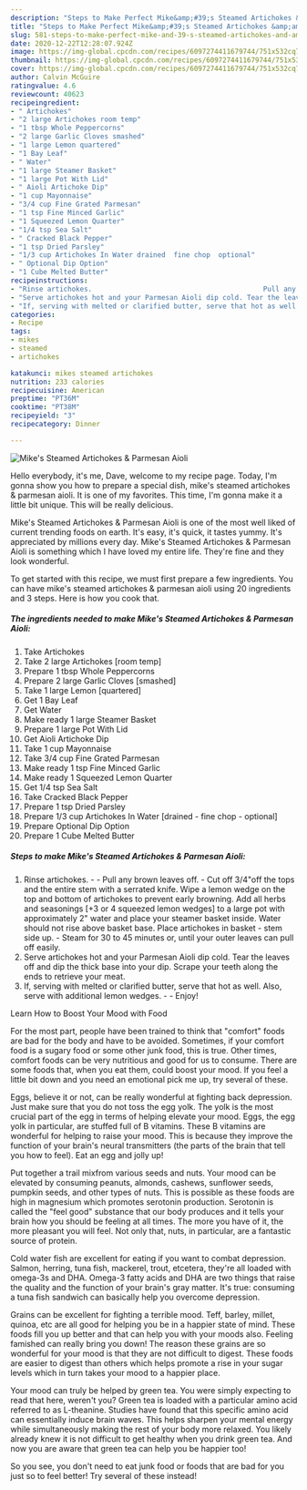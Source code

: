 ```yaml
---
description: "Steps to Make Perfect Mike&amp;#39;s Steamed Artichokes &amp;amp; Parmesan Aioli"
title: "Steps to Make Perfect Mike&amp;#39;s Steamed Artichokes &amp;amp; Parmesan Aioli"
slug: 581-steps-to-make-perfect-mike-and-39-s-steamed-artichokes-and-amp-parmesan-aioli
date: 2020-12-22T12:28:07.924Z
image: https://img-global.cpcdn.com/recipes/6097274411679744/751x532cq70/mikes-steamed-artichokes-parmesan-aioli-recipe-main-photo.jpg
thumbnail: https://img-global.cpcdn.com/recipes/6097274411679744/751x532cq70/mikes-steamed-artichokes-parmesan-aioli-recipe-main-photo.jpg
cover: https://img-global.cpcdn.com/recipes/6097274411679744/751x532cq70/mikes-steamed-artichokes-parmesan-aioli-recipe-main-photo.jpg
author: Calvin McGuire
ratingvalue: 4.6
reviewcount: 40623
recipeingredient:
- " Artichokes"
- "2 large Artichokes room temp"
- "1 tbsp Whole Peppercorns"
- "2 large Garlic Cloves smashed"
- "1 large Lemon quartered"
- "1 Bay Leaf"
- " Water"
- "1 large Steamer Basket"
- "1 large Pot With Lid"
- " Aioli Artichoke Dip"
- "1 cup Mayonnaise"
- "3/4 cup Fine Grated Parmesan"
- "1 tsp Fine Minced Garlic"
- "1 Squeezed Lemon Quarter"
- "1/4 tsp Sea Salt"
- " Cracked Black Pepper"
- "1 tsp Dried Parsley"
- "1/3 cup Artichokes In Water drained  fine chop  optional"
- " Optional Dip Option"
- "1 Cube Melted Butter"
recipeinstructions:
- "Rinse artichokes.                                          Pull any brown leaves off.                        Cut off 3/4&#34;off the tops and the entire stem with a serrated knife.                                                             Wipe a lemon wedge on the top and bottom of artichokes to prevent early browning.                                                                                                              Add all herbs and seasonings [+3 or 4 squeezed lemon wedges] to a large pot with approximately 2&#34; water and place your steamer basket inside. Water should not rise above basket base.                                                                                                                                                                    Place artichokes in basket - stem side up. Steam for 30 to 45 minutes or, until your outer leaves can pull off easily."
- "Serve artichokes hot and your Parmesan Aioli dip cold. Tear the leaves off and dip the thick base into your dip. Scrape your teeth along the ends to retrieve your meat."
- "If, serving with melted or clarified butter, serve that hot as well. Also, serve with additional lemon wedges.   Enjoy!"
categories:
- Recipe
tags:
- mikes
- steamed
- artichokes

katakunci: mikes steamed artichokes 
nutrition: 233 calories
recipecuisine: American
preptime: "PT36M"
cooktime: "PT38M"
recipeyield: "3"
recipecategory: Dinner

---
```



![Mike&#39;s Steamed Artichokes &amp; Parmesan Aioli](https://img-global.cpcdn.com/recipes/6097274411679744/751x532cq70/mikes-steamed-artichokes-parmesan-aioli-recipe-main-photo.jpg)

Hello everybody, it's me, Dave, welcome to my recipe page. Today, I'm gonna show you how to prepare a special dish, mike&#39;s steamed artichokes &amp; parmesan aioli. It is one of my favorites. This time, I'm gonna make it a little bit unique. This will be really delicious.

Mike&#39;s Steamed Artichokes &amp; Parmesan Aioli is one of the most well liked of current trending foods on earth. It's easy, it's quick, it tastes yummy. It's appreciated by millions every day. Mike&#39;s Steamed Artichokes &amp; Parmesan Aioli is something which I have loved my entire life. They're fine and they look wonderful.




To get started with this recipe, we must first prepare a few ingredients. You can have mike&#39;s steamed artichokes &amp; parmesan aioli using 20 ingredients and 3 steps. Here is how you cook that.

<!--inarticleads1-->

##### The ingredients needed to make Mike&#39;s Steamed Artichokes &amp; Parmesan Aioli:

1. Take  Artichokes
1. Take 2 large Artichokes [room temp]
1. Prepare 1 tbsp Whole Peppercorns
1. Prepare 2 large Garlic Cloves [smashed]
1. Take 1 large Lemon [quartered]
1. Get 1 Bay Leaf
1. Get  Water
1. Make ready 1 large Steamer Basket
1. Prepare 1 large Pot With Lid
1. Get  Aioli Artichoke Dip
1. Take 1 cup Mayonnaise
1. Take 3/4 cup Fine Grated Parmesan
1. Make ready 1 tsp Fine Minced Garlic
1. Make ready 1 Squeezed Lemon Quarter
1. Get 1/4 tsp Sea Salt
1. Take  Cracked Black Pepper
1. Prepare 1 tsp Dried Parsley
1. Prepare 1/3 cup Artichokes In Water [drained - fine chop - optional]
1. Prepare  Optional Dip Option
1. Prepare 1 Cube Melted Butter




<!--inarticleads2-->

##### Steps to make Mike&#39;s Steamed Artichokes &amp; Parmesan Aioli:

1. Rinse artichokes.                                         -  - Pull any brown leaves off.                        - Cut off 3/4&#34;off the tops and the entire stem with a serrated knife.                                                             Wipe a lemon wedge on the top and bottom of artichokes to prevent early browning.                                                                                                              Add all herbs and seasonings [+3 or 4 squeezed lemon wedges] to a large pot with approximately 2&#34; water and place your steamer basket inside. Water should not rise above basket base.                                                                                                                                                                    Place artichokes in basket - stem side up. - Steam for 30 to 45 minutes or, until your outer leaves can pull off easily.
1. Serve artichokes hot and your Parmesan Aioli dip cold. Tear the leaves off and dip the thick base into your dip. Scrape your teeth along the ends to retrieve your meat.
1. If, serving with melted or clarified butter, serve that hot as well. Also, serve with additional lemon wedges.  -  - Enjoy!




Learn How to Boost Your Mood with Food


For the most part, people have been trained to think that "comfort" foods are bad for the body and have to be avoided. Sometimes, if your comfort food is a sugary food or some other junk food, this is true. Other times, comfort foods can be very nutritious and good for us to consume. There are some foods that, when you eat them, could boost your mood. If you feel a little bit down and you need an emotional pick me up, try several of these.

Eggs, believe it or not, can be really wonderful at fighting back depression. Just make sure that you do not toss the egg yolk. The yolk is the most crucial part of the egg in terms of helping elevate your mood. Eggs, the egg yolk in particular, are stuffed full of B vitamins. These B vitamins are wonderful for helping to raise your mood. This is because they improve the function of your brain's neural transmitters (the parts of the brain that tell you how to feel). Eat an egg and jolly up!

Put together a trail mixfrom various seeds and nuts. Your mood can be elevated by consuming peanuts, almonds, cashews, sunflower seeds, pumpkin seeds, and other types of nuts. This is possible as these foods are high in magnesium which promotes serotonin production. Serotonin is called the "feel good" substance that our body produces and it tells your brain how you should be feeling at all times. The more you have of it, the more pleasant you will feel. Not only that, nuts, in particular, are a fantastic source of protein.

Cold water fish are excellent for eating if you want to combat depression. Salmon, herring, tuna fish, mackerel, trout, etcetera, they're all loaded with omega-3s and DHA. Omega-3 fatty acids and DHA are two things that raise the quality and the function of your brain's gray matter. It's true: consuming a tuna fish sandwich can basically help you overcome depression. 

Grains can be excellent for fighting a terrible mood. Teff, barley, millet, quinoa, etc are all good for helping you be in a happier state of mind. These foods fill you up better and that can help you with your moods also. Feeling famished can really bring you down! The reason these grains are so wonderful for your mood is that they are not difficult to digest. These foods are easier to digest than others which helps promote a rise in your sugar levels which in turn takes your mood to a happier place.

Your mood can truly be helped by green tea. You were simply expecting to read that here, weren't you? Green tea is loaded with a particular amino acid referred to as L-theanine. Studies have found that this specific amino acid can essentially induce brain waves. This helps sharpen your mental energy while simultaneously making the rest of your body more relaxed. You likely already knew it is not difficult to get healthy when you drink green tea. And now you are aware that green tea can help you be happier too!

So you see, you don't need to eat junk food or foods that are bad for you just so to feel better! Try several of these instead!

